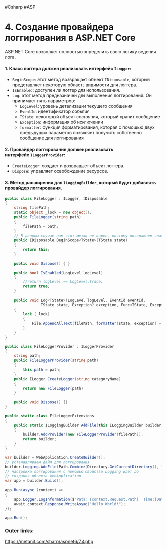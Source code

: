 #Csharp #ASP

# 4. Создание провайдера логгирования в ASP.NET Core

ASP.NET Core позволяет полностью определить свою логику ведения лога.

#### 1. **Класс логгера** должен реализовать интерфейс `ILogger`:
- `BeginScope`: этот метод возвращает объект `IDisposable`, который представляет некоторую область видимости для логгера. 
- `IsEnabled`: доступен ли логгер для использования. 
- `Log`: этот метод предназначен для выполнения логгирования. Он принимает пять параметров:
	- `LogLevel`: уровень детализации текущего сообщения
	- `EventId`: идентификатор события
	- `TState`: некоторый объект состояния, который хранит сообщение
	- `Exception`: информация об исключении
	- `formatter`: функция форматирования, которая с помощью двух предыдущих параметов позволяет получить собственно сообщение для логгирования

#### 2. **Провайдер логгирования** должен реализовать интерфейс `ILoggerProvider`:
- `CreateLogger`: создает и возвращает объект логгера. 
- `Dispose`: управляет освобождение ресурсов. 

#### 3. **Метод расширения** для `ILoggingBuilder`, который будет добавлять провайдер логгирования.

```csharp
public class FileLogger : ILogger, IDisposable
{
    string filePath;
    static object _lock = new object();
    public FileLogger(string path)
    {
        filePath = path;
    }
    // В данном случае нам этот метод не важен, поэтому возвращаем значение `this` - ссылку на текущий объект класса, который реализует интерфейс `IDisposable`.
    public IDisposable BeginScope<TState>(TState state)
    {
        return this;
    }
 
    public void Dispose() { }
 
    public bool IsEnabled(LogLevel logLevel)
    {
        //return logLevel == LogLevel.Trace;
        return true;
    }
 
    public void Log<TState>(LogLevel logLevel, EventId eventId,
                TState state, Exception? exception, Func<TState, Exception?, string> formatter)
    {
        lock (_lock)
        {
            File.AppendAllText(filePath, formatter(state, exception) + Environment.NewLine);
        }
    }
}
```

```csharp
public class FileLoggerProvider : ILoggerProvider
{
    string path;
    public FileLoggerProvider(string path)
    {
        this.path = path;
    }
    public ILogger CreateLogger(string categoryName)
    {
        return new FileLogger(path);
    }
 
    public void Dispose() {}
}
```

```csharp
public static class FileLoggerExtensions
{
    public static ILoggingBuilder AddFile(this ILoggingBuilder builder, string filePath)
    {
        builder.AddProvider(new FileLoggerProvider(filePath));
        return builder;
    }
}
```

```csharp
var builder = WebApplication.CreateBuilder();
// устанавливаем файл для логгирования
builder.Logging.AddFile(Path.Combine(Directory.GetCurrentDirectory(), "logger.txt"));
// настройка логгирования с помошью свойства Logging идет до 
// создания объекта WebApplication
var app = builder.Build();
 
app.Run(async (context) =>
{
    app.Logger.LogInformation($"Path: {context.Request.Path}  Time:{DateTime.Now.ToLongTimeString()}");
    await context.Response.WriteAsync("Hello World!");
});
 
app.Run();
```




### Outer links:
https://metanit.com/sharp/aspnet6/7.4.php